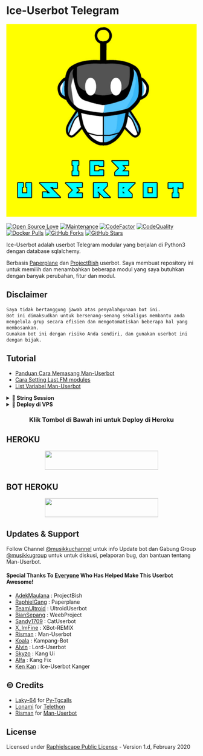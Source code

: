 # Ice-Userbot Telegram

<p align="center"><a href="https://github.com/jokokendi/Ice-Userbot"> <img src="userbot/resources/logo.jpg"/></a></p>

[![Open Source Love](https://badges.frapsoft.com/os/v2/open-source.png?v=103)](https://github.com/jokokendi/Ice-Userbot)
[![Maintenance](https://img.shields.io/badge/Maintained%3F-Yes-green)](https://GitHub.com/jokokendi/Ice-Userbot/graphs/commit-activity)
[![CodeFactor](https://www.codefactor.io/repository/github/jokokendi/Ice-Userbot/badge)](https://www.codefactor.io/repository/github/jokokendi/Ice-Userbot)
[![CodeQuality](https://img.shields.io/codacy/grade/a723cb464d5a4d25be3152b5d71de82d?color=blue&logo=codacy)](https://app.codacy.com/gh/jokokendi/Ice-Userbot/dashboard)
[![Docker Pulls](https://img.shields.io/docker/pulls/kenkannih/ice-userbot)](https://hub.docker.com/r/mrismanaziz/man-userbot/tags)
[![GitHub Forks](https://img.shields.io/github/forks/jokokendi/Ice-Userbot?&logo=github)](https://github.com/jokokendi/Ice-Userbot/fork)
[![GitHub Stars](https://img.shields.io/github/stars/jokokendi/Ice-Userbot?&logo=github)](https://github.com/jokokendi/Ice-Userbot/stargazers) 



Ice-Userbot adalah userbot Telegram modular yang berjalan di Python3 dengan database sqlalchemy.

Berbasis [Paperplane](https://github.com/RaphielGang/Telegram-UserBot) dan [ProjectBish](https://github.com/adekmaulana/ProjectBish) userbot.
Saya membuat repository ini untuk memilih dan menambahkan beberapa modul yang saya butuhkan dengan banyak perubahan, fitur dan modul.

## Disclaimer

```
Saya tidak bertanggung jawab atas penyalahgunaan bot ini.
Bot ini dimaksudkan untuk bersenang-senang sekaligus membantu anda
mengelola grup secara efisien dan mengotomatiskan beberapa hal yang membosankan.
Gunakan bot ini dengan risiko Anda sendiri, dan gunakan userbot ini dengan bijak.
```

## Tutorial

-  [Panduan Cara Memasang Man-Userbot](https://mrismanaziz.medium.com/cara-memasang-userbot-telegram-repo-man-userbot-deploy-di-heroku-c56d1f8b5537)
-  [Cara Setting Last.FM modules](https://telegra.ph/How-to-set-up-LastFM-module-for-Paperplane-userbot-11-02)
-  [List Variabel Man-Userbot](https://telegra.ph/List-Variabel-Heroku-untuk-Man-Userbot-09-22)

<details>
<summary><b>🔗 String Session</b></summary>
<br>
    
> Anda memerlukan API_ID & API_HASH untuk menghasilkan sesi telethon. ambil APP ID dan API Hash di my.telegram.org
<h4> Generate Session via Repl: </h4>    
<p><a href="https://repl.it/@mrismanaziz/stringenSession?lite=1&outputonly=1"><img src="https://img.shields.io/badge/Generate%20On%20Repl-blueviolet?style=for-the-badge&logo=appveyor" width="200""/></a></p>
<h4> Generate Session via Telegram StringGen Bot: </h4>    
<p><a href="https://t.me/Stringdurhakabot"><img src="https://img.shields.io/badge/TG%20String%20Gen%20Bot-blueviolet?style=for-the-badge&logo=appveyor" width="200""/></a></p>
    
</details>

<details>
<summary><b>🔗 Deploy di VPS</b></summary>
<br>
    
### REQUIREMENTS PACKAGE !
-  Update & upgrade VPS anda `sudo apt update && upgrade -y`
-  Install Git `sudo apt install git -y`
-  Install Python3 `sudo apt install python3`
-  Install PIP / PIP3 `sudo apt install python3-pip`
-  Install NodeJs 16.X `curl -fsSL https://deb.nodesource.com/setup_16.x | sudo bash -` then do `sudo apt install -y nodejs vim`
-  Install FFMPEG `sudo apt install tree wget2 p7zip-full jq ffmpeg wget git -y`
-  Install Chrome `wget https://dl.google.com/linux/direct/google-chrome-stable_current_amd64.deb` lalu ketik `sudo apt install ./google-chrome-stable_current_amd64.deb`

### Tutorial Deploy di VPS

-  `git clone https://github.com/jokokendi/Ice-Userbot`
-  `cd Ice-Userbot`
-  `pip3 install -r requirements.txt`
-  `mv sample_config.env config.env`
-  edit config.env Anda dan isi VARS menggunakan `nano config.env` `CTRL + S ` untuk menyimpan VARS Anda, gunakan `CTRL + X` untuk keluar dan kembali ke direktori Ice-Userbot
-  Buka SCRREN di VPS Anda `screen -S Ice-Userbot`
-  Kemudian gunakan perintah ini untuk menyebarkan Ice-Userbot `python3 -m userbot`

</details>

<h3 align="center">Klik Tombol di Bawah ini untuk Deploy di Heroku</h3>

## HEROKU


<p align="center"><a href="https://heroku.com/deploy?template=https://github.com/jokokendi/Ice-Userbot"> <img src="https://img.shields.io/badge/BUAT DI-HEROKU-blue?style=plastic&logo=heroku&logoColor=yellow"width="300" height="50" /></a></p>

## BOT HEROKU
<p align="center"><a href="https://telegram.dog/XTZ_HerokuBot?start=am9rb2tlbmRpL0ljZS1Vc2VyYm90IEljZS1Vc2VyYm90"><img src="https://img.shields.io/badge/BUAT DI -BOT HEROKU-magenta?style=plastic&logo=heroku&logoColor=magenta"width="300" height="50" /></a></p>


## Updates & Support

Follow Channel [@musikkuchannel](https://t.me/musikkuchannel) untuk info Update bot dan Gabung Group [@musikkugroup](https://t.me/musikkugroup) untuk untuk diskusi, pelaporan bug, dan bantuan tentang Man-Userbot.

#### Special Thanks To [Everyone](https://github.com/mrismanaziz/Man-Userbot/graphs/contributors) Who Has Helped Make This Userbot Awesome!
-  [AdekMaulana](https://github.com/adekmaulana) : ProjectBish
-  [RaphielGang](https://github.com/RaphielGang) : Paperplane
-  [TeamUltroid](https://github.com/TeamUltroid/Ultroid) :  UltroidUserbot
-  [BianSepang](https://github.com/BianSepang/WeebProject) : WeebProject
-  [Sandy1709](https://github.com/sandy1709/catuserbot) : CatUserbot
-  [X_ImFine](https://github.com/ximfine) :  XBot-REMIX
-  [Risman](https://github.com/mrismanaziz/Man-Userbot) :  Man-Userbot
-  [Koala](https://github.com/ManusiaRakitan/Kampang-Bot) : Kampang-Bot
-  [Alvin](https://github.com/Zora24/Lord-Userbot) : Lord-Userbot
-  [Skyzo](https://github.com/ridho17-ind) : Kang Ui
-  [Alfa](https://github.com/CoeF) : Kang Fix
-  [Ken Kan](https://github.com/jokokendi/Ice-Userbot) : Ice-Userbot Kanger
## © Credits
-  [Laky-64](https://github.com/Laky-64) for [Py-Tgcalls](https://github.com/pytgcalls/pytgcalls)
-  [Lonami](https://github.com/LonamiWebs/) for [Telethon](https://github.com/LonamiWebs/Telethon)
-  [Risman](https://github.com/mrismanaziz) for [Man-Userbot](https://github.com/mrismanaziz/Man-Userbot)

## License
Licensed under [Raphielscape Public License](https://github.com/mrismanaziz/Man-Userbot/blob/Man-Userbot/LICENSE) - Version 1.d, February 2020
